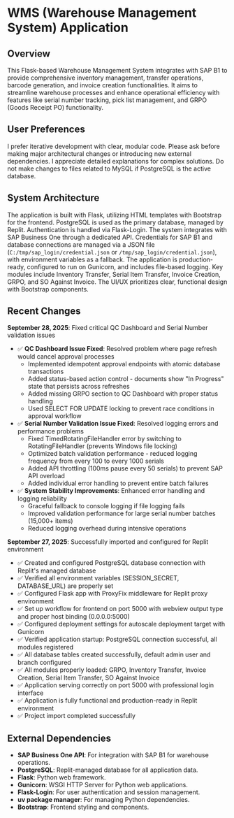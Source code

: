 # WMS (Warehouse Management System) Application

## Overview
This Flask-based Warehouse Management System integrates with SAP B1 to provide comprehensive inventory management, transfer operations, barcode generation, and invoice creation functionalities. It aims to streamline warehouse processes and enhance operational efficiency with features like serial number tracking, pick list management, and GRPO (Goods Receipt PO) functionality.

## User Preferences
I prefer iterative development with clear, modular code. Please ask before making major architectural changes or introducing new external dependencies. I appreciate detailed explanations for complex solutions. Do not make changes to files related to MySQL if PostgreSQL is the active database.

## System Architecture
The application is built with Flask, utilizing HTML templates with Bootstrap for the frontend. PostgreSQL is used as the primary database, managed by Replit. Authentication is handled via Flask-Login. The system integrates with SAP Business One through a dedicated API. Credentials for SAP B1 and database connections are managed via a JSON file (`C:/tmp/sap_login/credential.json` or `/tmp/sap_login/credential.json`), with environment variables as a fallback. The application is production-ready, configured to run on Gunicorn, and includes file-based logging. Key modules include Inventory Transfer, Serial Item Transfer, Invoice Creation, GRPO, and SO Against Invoice. The UI/UX prioritizes clear, functional design with Bootstrap components.

## Recent Changes
**September 28, 2025**: Fixed critical QC Dashboard and Serial Number validation issues
- ✅ **QC Dashboard Issue Fixed**: Resolved problem where page refresh would cancel approval processes
  - Implemented idempotent approval endpoints with atomic database transactions
  - Added status-based action control - documents show "In Progress" state that persists across refreshes
  - Added missing GRPO section to QC Dashboard with proper status handling
  - Used SELECT FOR UPDATE locking to prevent race conditions in approval workflow
- ✅ **Serial Number Validation Issue Fixed**: Resolved logging errors and performance problems
  - Fixed TimedRotatingFileHandler error by switching to RotatingFileHandler (prevents Windows file locking)
  - Optimized batch validation performance - reduced logging frequency from every 100 to every 1000 serials
  - Added API throttling (100ms pause every 50 serials) to prevent SAP API overload
  - Added individual error handling to prevent entire batch failures
- ✅ **System Stability Improvements**: Enhanced error handling and logging reliability
  - Graceful fallback to console logging if file logging fails
  - Improved validation performance for large serial number batches (15,000+ items)
  - Reduced logging overhead during intensive operations

**September 27, 2025**: Successfully imported and configured for Replit environment
- ✅ Created and configured PostgreSQL database connection with Replit's managed database
- ✅ Verified all environment variables (SESSION_SECRET, DATABASE_URL) are properly set
- ✅ Configured Flask app with ProxyFix middleware for Replit proxy environment
- ✅ Set up workflow for frontend on port 5000 with webview output type and proper host binding (0.0.0.0:5000)
- ✅ Configured deployment settings for autoscale deployment target with Gunicorn
- ✅ Verified application startup: PostgreSQL connection successful, all modules registered
- ✅ All database tables created successfully, default admin user and branch configured
- ✅ All modules properly loaded: GRPO, Inventory Transfer, Invoice Creation, Serial Item Transfer, SO Against Invoice
- ✅ Application serving correctly on port 5000 with professional login interface
- ✅ Application is fully functional and production-ready in Replit environment
- ✅ Project import completed successfully

## External Dependencies
- **SAP Business One API**: For integration with SAP B1 for warehouse operations.
- **PostgreSQL**: Replit-managed database for all application data.
- **Flask**: Python web framework.
- **Gunicorn**: WSGI HTTP Server for Python web applications.
- **Flask-Login**: For user authentication and session management.
- **uv package manager**: For managing Python dependencies.
- **Bootstrap**: Frontend styling and components.